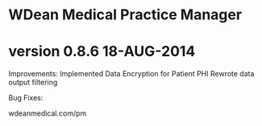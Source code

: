# WDean Medical Practice Manager
# version 0.8.6  18-AUG-2014

Improvements:
Implemented Data Encryption for Patient PHI
Rewrote data output filtering

Bug Fixes:

wdeanmedical.com/pm